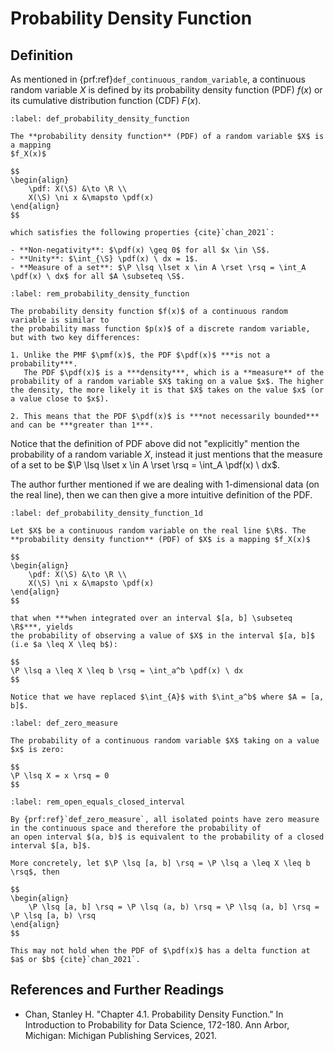 # Probability Density Function

## Definition

As mentioned in {prf:ref}`def_continuous_random_variable`, a continuous random variable $X$ is defined by its probability density function (PDF) $f(x)$ or its cumulative distribution function (CDF) $F(x)$.

````{prf:definition} Probability Density Function
:label: def_probability_density_function

The **probability density function** (PDF) of a random variable $X$ is a mapping
$f_X(x)$

$$
\begin{align}
    \pdf: X(\S) &\to \R \\
    X(\S) \ni x &\mapsto \pdf(x)
\end{align}
$$

which satisfies the following properties {cite}`chan_2021`:

- **Non-negativity**: $\pdf(x) \geq 0$ for all $x \in \S$.
- **Unity**: $\int_{\S} \pdf(x) \ dx = 1$.
- **Measure of a set**: $\P \lsq \lset x \in A \rset \rsq = \int_A \pdf(x) \ dx$ for all $A \subseteq \S$.
````

````{prf:remark} Probability Density Function
:label: rem_probability_density_function

The probability density function $f(x)$ of a continuous random variable is similar to
the probability mass function $p(x)$ of a discrete random variable, but with two key differences:

1. Unlike the PMF $\pmf(x)$, the PDF $\pdf(x)$ ***is not a probability***.
   The PDF $\pdf(x)$ is a ***density***, which is a **measure** of the probability of a random variable $X$ taking on a value $x$. The higher the density, the more likely it is that $X$ takes on the value $x$ (or a value close to $x$).

2. This means that the PDF $\pdf(x)$ is ***not necessarily bounded*** and can be ***greater than 1***.
````

Notice that the definition of PDF above did not "explicitly" mention the probability of a random variable $X$,
instead it just mentions that the measure of a set to be $\P \lsq \lset x \in A \rset \rsq = \int_A \pdf(x) \ dx$.

The author further mentioned if we are dealing with 1-dimensional data (on the real line), then we can
then give a more intuitive definition of the PDF.

````{prf:definition} Probability Density Function (1-dimensional)
:label: def_probability_density_function_1d

Let $X$ be a continuous random variable on the real line $\R$. The **probability density function** (PDF) of $X$ is a mapping $f_X(x)$

$$
\begin{align}
    \pdf: X(\S) &\to \R \\
    X(\S) \ni x &\mapsto \pdf(x)
\end{align}
$$

that when ***when integrated over an interval $[a, b] \subseteq \R$***, yields
the probability of observing a value of $X$ in the interval $[a, b]$ (i.e $a \leq X \leq b$):

$$
\P \lsq a \leq X \leq b \rsq = \int_a^b \pdf(x) \ dx
$$

Notice that we have replaced $\int_{A}$ with $\int_a^b$ where $A = [a, b]$.
````

````{prf:definition} Zero Measure
:label: def_zero_measure

The probability of a continuous random variable $X$ taking on a value $x$ is zero:

$$
\P \lsq X = x \rsq = 0
$$
````

````{prf:remark} Open Equals Closed Interval
:label: rem_open_equals_closed_interval

By {prf:ref}`def_zero_measure`, all isolated points have zero measure
in the continuous space and therefore the probability of
an open interval $(a, b)$ is equivalent to the probability of a closed interval $[a, b]$.

More concretely, let $\P \lsq [a, b] \rsq = \P \lsq a \leq X \leq b \rsq$, then

$$
\begin{align}
    \P \lsq [a, b] \rsq = \P \lsq (a, b) \rsq = \P \lsq (a, b] \rsq = \P \lsq [a, b) \rsq
\end{align}
$$

This may not hold when the PDF of $\pdf(x)$ has a delta function at $a$ or $b$ {cite}`chan_2021`.
````


## References and Further Readings

- Chan, Stanley H. "Chapter 4.1. Probability Density Function." In Introduction to Probability for Data Science, 172-180. Ann Arbor, Michigan: Michigan Publishing Services, 2021.

